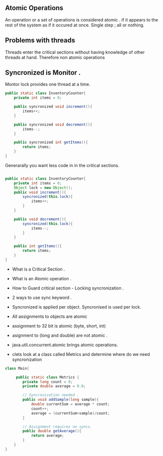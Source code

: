 ## Atomic Operations
An operation or a set of operations is considered atomic . if it appears to the rest of the system as if it occured at once. Single step ; all or nothing. 

## Problems with threads

Threads enter the critical sections without having knowledge of other threads at hand. Therefore non atomic operations 

## Syncronized is Monitor . 

Montor lock provides one thread at a time. 

```java
public static class InventoryCounter{
    private int items = 0;

    public syncronized void increment(){
        items++;
    }

    public syncronized void decrement(){
        items--;
    }  

    public syncronized int getItems(){
        return items;
    }
}

```
Generarally you want less code in in the critical sections. 


```java

public static class InventoryCounter{
    private int items = 0;
    Object lock = new Object();
    public void increment(){
        syncronized(this.lock){
            items++;
        }
    }

    public void decrement(){
        syncronized(this.lock){
            items--;
        }
    }  

    public int getItems(){
        return items;
    }
}

```
- What is a Critical Section .
- What is an Atomic operation .
- How to Guard critical section - Locking syncronization .
- 2 ways to use sync keyword .
- Syncronized is applied per object. Syncronised is used per lock.
- All assignments to objects are atomic
- assignment to 32 bit is atomic (byte, short, int)
- asignment to (long and double) are not atomic .
- java.util.concurrent.atomic brings atomic operations.


- clets look at a class called Metrics and determine where do we need syncronization

```java
class Main{

     public static class Metrics {
        private long count = 0;
        private double average = 0.0;

        // Syncronization needed . 
        public void addSample(long sample){
            double currentSum = average * count;
            count++;
            average = (currentSum+sample)/count;
        }

        // Assignment requires no syncs. 
        public double getAverage(){
            return average;
        }
    }
}
```





